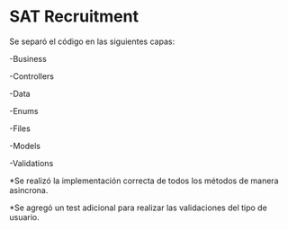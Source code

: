 # SAT Recruitment

Se separó el código en las siguientes capas:

-Business

-Controllers

-Data

-Enums

-Files

-Models

-Validations

*Se realizó la implementación correcta de todos los métodos de manera asincrona.

*Se agregó un test adicional para realizar las validaciones del tipo de usuario.

